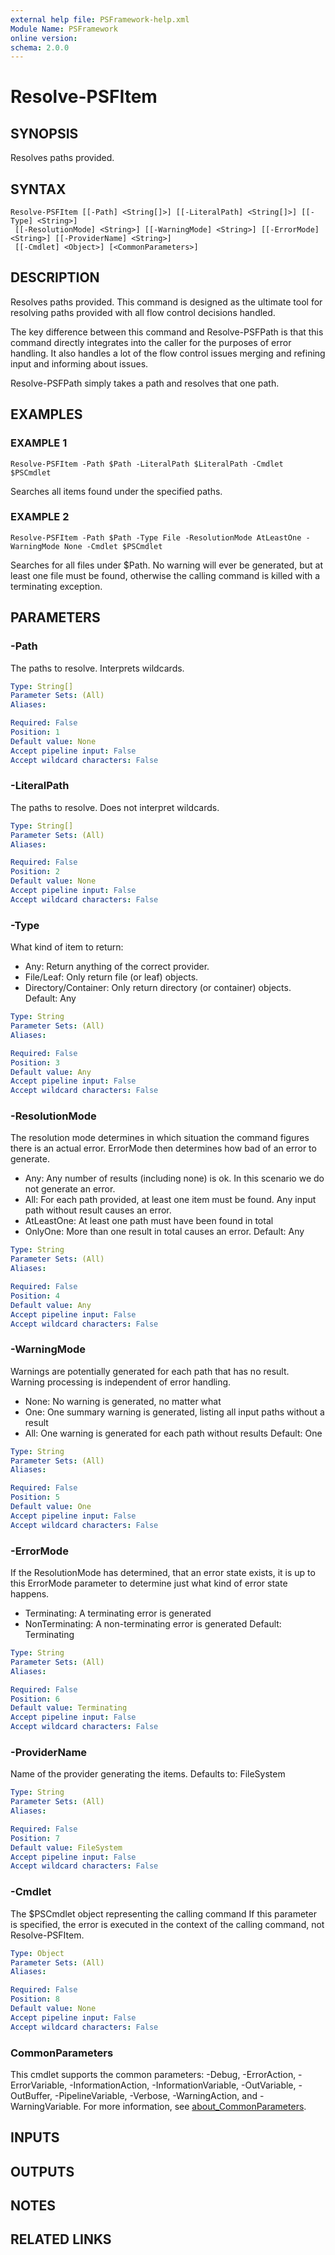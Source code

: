 ```yaml
---
external help file: PSFramework-help.xml
Module Name: PSFramework
online version:
schema: 2.0.0
---
```


# Resolve-PSFItem

## SYNOPSIS
Resolves paths provided.

## SYNTAX

```
Resolve-PSFItem [[-Path] <String[]>] [[-LiteralPath] <String[]>] [[-Type] <String>]
 [[-ResolutionMode] <String>] [[-WarningMode] <String>] [[-ErrorMode] <String>] [[-ProviderName] <String>]
 [[-Cmdlet] <Object>] [<CommonParameters>]
```

## DESCRIPTION
Resolves paths provided.
This command is designed as the ultimate tool for resolving paths provided with all flow control decisions handled.

The key difference between this command and Resolve-PSFPath is that this command directly integrates into the caller for the purposes of error handling.
It also handles a lot of the flow control issues merging and refining input and informing about issues.

Resolve-PSFPath simply takes a path and resolves that one path.

## EXAMPLES

### EXAMPLE 1
```
Resolve-PSFItem -Path $Path -LiteralPath $LiteralPath -Cmdlet $PSCmdlet
```

Searches all items found under the specified paths.

### EXAMPLE 2
```
Resolve-PSFItem -Path $Path -Type File -ResolutionMode AtLeastOne -WarningMode None -Cmdlet $PSCmdlet
```

Searches for all files under $Path.
No warning will ever be generated, but at least one file must be found, otherwise the calling command is killed with a terminating exception.

## PARAMETERS

### -Path
The paths to resolve.
Interprets wildcards.

```yaml
Type: String[]
Parameter Sets: (All)
Aliases:

Required: False
Position: 1
Default value: None
Accept pipeline input: False
Accept wildcard characters: False
```

### -LiteralPath
The paths to resolve.
Does not interpret wildcards.

```yaml
Type: String[]
Parameter Sets: (All)
Aliases:

Required: False
Position: 2
Default value: None
Accept pipeline input: False
Accept wildcard characters: False
```

### -Type
What kind of item to return:
- Any: Return anything of the correct provider.
- File/Leaf: Only return file (or leaf) objects.
- Directory/Container: Only return directory (or container) objects.
Default: Any

```yaml
Type: String
Parameter Sets: (All)
Aliases:

Required: False
Position: 3
Default value: Any
Accept pipeline input: False
Accept wildcard characters: False
```

### -ResolutionMode
The resolution mode determines in which situation the command figures there is an actual error.
ErrorMode then determines how bad of an error to generate.
- Any: Any number of results (including none) is ok.
In this scenario we do not generate an error.
- All: For each path provided, at least one item must be found.
Any input path without result causes an error.
- AtLeastOne: At least one path must have been found in total
- OnlyOne: More than one result in total causes an error.
Default: Any

```yaml
Type: String
Parameter Sets: (All)
Aliases:

Required: False
Position: 4
Default value: Any
Accept pipeline input: False
Accept wildcard characters: False
```

### -WarningMode
Warnings are potentially generated for each path that has no result.
Warning processing is independent of error handling.
- None: No warning is generated, no matter what
- One: One summary warning is generated, listing all input paths without a result
- All: One warning is generated for each path without results
Default: One

```yaml
Type: String
Parameter Sets: (All)
Aliases:

Required: False
Position: 5
Default value: One
Accept pipeline input: False
Accept wildcard characters: False
```

### -ErrorMode
If the ResolutionMode has determined, that an error state exists, it is up to this ErrorMode parameter to determine just what kind of error state happens.
- Terminating: A terminating error is generated
- NonTerminating: A non-terminating error is generated
Default: Terminating

```yaml
Type: String
Parameter Sets: (All)
Aliases:

Required: False
Position: 6
Default value: Terminating
Accept pipeline input: False
Accept wildcard characters: False
```

### -ProviderName
Name of the provider generating the items.
Defaults to: FileSystem

```yaml
Type: String
Parameter Sets: (All)
Aliases:

Required: False
Position: 7
Default value: FileSystem
Accept pipeline input: False
Accept wildcard characters: False
```

### -Cmdlet
The $PSCmdlet object representing the calling command
If this parameter is specified, the error is executed in the context of the calling command, not Resolve-PSFItem.

```yaml
Type: Object
Parameter Sets: (All)
Aliases:

Required: False
Position: 8
Default value: None
Accept pipeline input: False
Accept wildcard characters: False
```

### CommonParameters
This cmdlet supports the common parameters: -Debug, -ErrorAction, -ErrorVariable, -InformationAction, -InformationVariable, -OutVariable, -OutBuffer, -PipelineVariable, -Verbose, -WarningAction, and -WarningVariable. For more information, see [about_CommonParameters](http://go.microsoft.com/fwlink/?LinkID=113216).

## INPUTS

## OUTPUTS

## NOTES

## RELATED LINKS
